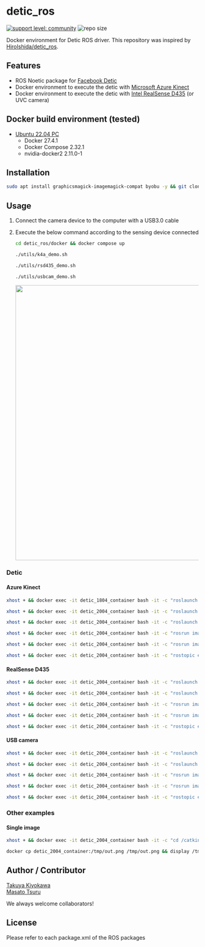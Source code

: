 # detic_ros

[![support level: community](https://img.shields.io/badge/support%20level-community-lightgray.svg)](https://rosindustrial.org/news/2016/10/7/better-supporting-a-growing-ros-industrial-software-platform)
![repo size](https://img.shields.io/github/repo-size/UOsaka-Harada-Laboratory/detic_ros)

Docker environment for Detic ROS driver. This repository was inspired by [HiroIshida/detic_ros](https://github.com/HiroIshida/detic_ros).

## Features

- ROS Noetic package for [Facebook Detic](https://github.com/facebookresearch/Detic)  
- Docker environment to execute the detic with [Microsoft Azure Kinect](https://azure.microsoft.com/en-us/products/kinect-dk/#overview)  
- Docker environment to execute the detic with [Intel RealSense D435](https://www.intel.com/content/www/us/en/products/sku/128255/intel-realsense-depth-camera-d435/specifications.html) (or UVC camera)  

## Docker build environment (tested)

- [Ubuntu 22.04 PC](https://ubuntu.com/certified/laptops?q=&limit=20&vendor=Dell&vendor=Lenovo&vendor=HP&release=22.04+LTS)
  - Docker 27.4.1
  - Docker Compose 2.32.1
  - nvidia-docker2 2.11.0-1

## Installation
```bash
sudo apt install graphicsmagick-imagemagick-compat byobu -y && git clone git@github.com:UOsaka-Harada-Laboratory/detic_ros.git --recursive --depth 1 && cd detic_ros/docker && COMPOSE_DOCKER_CLI_BUILD=1 DOCKER_BUILDKIT=1 docker compose build --no-cache --parallel 
```

## Usage

1. Connect the camera device to the computer with a USB3.0 cable

2. Execute the below command according to the sensing device connected
    ```bash
    cd detic_ros/docker && docker compose up
    ```

    ```bash
    ./utils/k4a_demo.sh
    ```

    ```bash
    ./utils/rsd435_demo.sh
    ```

    ```bash
    ./utils/usbcam_demo.sh
    ```  
    <img src=image/demo.gif width=720>  

### Detic

#### Azure Kinect
  ```bash
  xhost + && docker exec -it detic_1804_container bash -it -c "roslaunch detic_ros k4a_bringup.launch"
  ```  

  ```bash
  xhost + && docker exec -it detic_2004_container bash -it -c "roslaunch detic_ros resize.launch"
  ```  

  ```bash
  xhost + && docker exec -it detic_2004_container bash -it -c "roslaunch detic_ros sample.launch out_debug_img:=true out_debug_segimg:=false compressed:=false device:=auto input_image:=/resized_image_color"
  ```  

  ```bash
  xhost + && docker exec -it detic_2004_container bash -it -c "rosrun image_view image_view image:=/docker/detic_segmentor/debug_image"
  ```  

  ```bash
  xhost + && docker exec -it detic_2004_container bash -it -c "rosrun image_view image_view image:=/docker/detic_segmentor/debug_segmentation_image _do_dynamic_scaling:=true"
  ```  

  ```bash
  xhost + && docker exec -it detic_2004_container bash -it -c "rostopic echo /docker/detic_segmentor/segmentation_info/detected_classes"
  ```

#### RealSense D435
  ```bash
  xhost + && docker exec -it detic_2004_container bash -it -c "roslaunch detic_ros rsd435_bringup.launch"
  ```  

  ```bash
  xhost + && docker exec -it detic_2004_container bash -it -c "roslaunch detic_ros sample.launch out_debug_img:=true out_debug_segimg:=false compressed:=false device:=auto input_image:=/camera/color/image_raw"
  ```  
  ```bash
  xhost + && docker exec -it detic_2004_container bash -it -c "rosrun image_view image_view image:=/docker/detic_segmentor/debug_image"
  ```  

  ```bash
  xhost + && docker exec -it detic_2004_container bash -it -c "rosrun image_view image_view image:=/docker/detic_segmentor/debug_segmentation_image _do_dynamic_scaling:=true"
  ```  

  ```bash
  xhost + && docker exec -it detic_2004_container bash -it -c "rostopic echo /docker/detic_segmentor/segmentation_info/detected_classes"
  ```

#### USB camera
  ```bash
  xhost + && docker exec -it detic_2004_container bash -it -c "roslaunch detic_ros usbcam_bringup.launch" 
  ```  

  ```bash
  xhost + && docker exec -it detic_2004_container bash -it -c "roslaunch detic_ros sample.launch out_debug_img:=true out_debug_segimg:=false compressed:=false device:=auto input_image:=/usb_cam/image_raw"
  ```  

  ```bash
  xhost + && docker exec -it detic_2004_container bash -it -c "rosrun image_view image_view image:=/docker/detic_segmentor/debug_image"
  ```  

  ```bash
  xhost + && docker exec -it detic_2004_container bash -it -c "rosrun image_view image_view image:=/docker/detic_segmentor/debug_segmentation_image _do_dynamic_scaling:=true"
  ```  

  ```bash
  xhost + && docker exec -it detic_2004_container bash -it -c "rostopic echo /docker/detic_segmentor/segmentation_info/detected_classes"
  ```

### Other examples
#### Single image 
  ```bash
  xhost + && docker exec -it detic_2004_container bash -it -c "cd /catkin_ws/src/Detic && python3 demo.py --config-file configs/Detic_LCOCOI21k_CLIP_SwinB_896b32_4x_ft4x_max-size.yaml --input ../detic_ros/data/(image_name).png --output /tmp/out.png --opts MODEL.WEIGHTS models/Detic_LCOCOI21k_CLIP_SwinB_896b32_4x_ft4x_max-size.pth"
  ```  

  ```bash
  docker cp detic_2004_container:/tmp/out.png /tmp/out.png && display /tmp/out.png
  ```

## Author / Contributor

[Takuya Kiyokawa](https://takuya-ki.github.io/)  
[Masato Tsuru](https://tsurumasato.github.io/)

We always welcome collaborators!

## License

Please refer to each package.xml of the ROS packages
